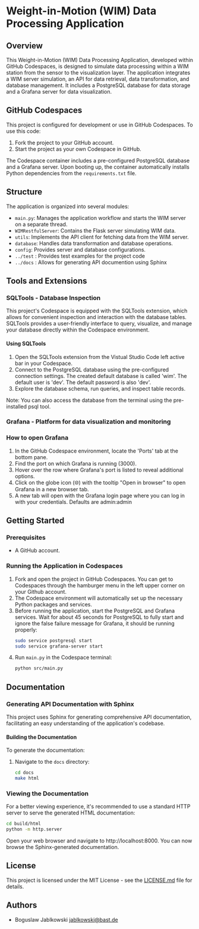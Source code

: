 # Weight-in-Motion (WIM) Data Processing Application

## Overview
This Weight-in-Motion (WIM) Data Processing Application, developed within GitHub Codespaces, is designed to simulate data processing within a WIM station from the sensor to the visualization layer. The application integrates a WIM server simulation, an API for data retrieval, data transformation, and database management. It includes a PostgreSQL database for data storage and a Grafana server for data visualization.

## GitHub Codespaces
This project is configured for development or use in GitHub Codespaces. To use this code:
1. Fork the project to your GitHub account.
2. Start the project as your own Codespace in GitHub.

The Codespace container includes a pre-configured PostgreSQL database and a Grafana server. Upon booting up, the container automatically installs Python dependencies from the `requirements.txt` file.

## Structure
The application is organized into several modules:
- `main.py`: Manages the application workflow and starts the WIM server on a separate thread.
- `WIMRestfulServer`: Contains the Flask server simulating WIM data.
- `utils`: Implements the API client for fetching data from the WIM server.
- `database`: Handles data transformation and database operations.
- `config`: Provides server and database configurations.
- `../test` : Provides test examples for the project code
- `../docs` : Allows for generating API documention using Sphinx

## Tools and Extensions

### SQLTools - Database Inspection
This project's Codespace is equipped with the SQLTools extension, which allows for convenient inspection and interaction with the database tables. SQLTools provides a user-friendly interface to query, visualize, and manage your database directly within the Codespace environment.

#### Using SQLTools
1. Open the SQLTools extension from the Vistual Studio Code left active bar in your Codespace.
2. Connect to the PostgreSQL database using the pre-configured connection settings. The created default database is called 'wim'. The default user is 'dev'. The default password is also 'dev'.
3. Explore the database schema, run queries, and inspect table records.

Note: You can also access the database from the terminal using the pre-installed psql tool.

### Grafana - Platform for data visualization and monitoring

### How to open Grafana
1. In the GitHub Codespace environment, locate the 'Ports' tab at the bottom pane.
2. Find the port on which Grafana is running (3000).
3. Hover over the row where Grafana's port is listed to reveal additional options.
4. Click on the globe icon (🌐) with the tooltip "Open in browser" to open Grafana in a new browser tab.
5. A new tab will open with the Grafana login page where you can log in with your credentials. Defaults are admin:admin

## Getting Started
### Prerequisites
- A GitHub account.

### Running the Application in Codespaces
1. Fork and open the project in GitHub Codespaces. You can get to Codespaces through the hamburger menu in the left upper corner on your Github account.
2. The Codespace environment will automatically set up the necessary Python packages and services.
3. Before running the application, start the PostgreSQL and Grafana services. Wait for about 45 seconds for PostgreSQL to fully start and ignore the false failure message for Grafana, it should be running properly: 
   ```bash
   sudo service postgresql start   
   sudo service grafana-server start
   ```
4. Run `main.py` in the Codespace terminal:
   ```bash
   python src/main.py
   ```
   
## Documentation

### Generating API Documentation with Sphinx

This project uses Sphinx for generating comprehensive API documentation, facilitating an easy understanding of the application's codebase.

#### Building the Documentation
To generate the documentation:
1. Navigate to the `docs` directory:
   ```bash
   cd docs
   make html
   ```

### Viewing the Documentation
For a better viewing experience, it's recommended to use a standard HTTP server to serve the generated HTML documentation:
   ```bash
   cd build/html
   python -m http.server
   ```
Open your web browser and navigate to http://localhost:8000. You can now browse the Sphinx-generated documentation.

## License
This project is licensed under the MIT License - see the [LICENSE.md](LICENSE.md) file for details.

## Authors

- Boguslaw Jablkowski jablkowski@bast.de

